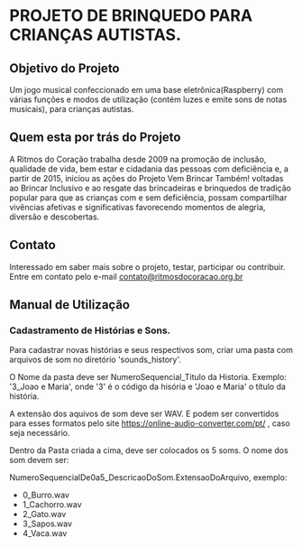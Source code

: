 # PROJETO DE BRINQUEDO PARA CRIANÇAS AUTISTAS.

## Objetivo do Projeto

Um jogo musical confeccionado em uma base eletrônica(Raspberry) com várias funções e modos de utilização (contém luzes e emite sons de notas musicais), para crianças autistas.

## Quem esta por trás do Projeto

A Ritmos do Coração trabalha desde 2009 na promoção de inclusão, qualidade de vida, bem estar e cidadania das pessoas com deficiência e, a partir de 2015, iniciou as ações do Projeto Vem Brincar Também! voltadas ao Brincar Inclusivo e ao resgate das brincadeiras e brinquedos de tradição popular para que as crianças com e sem deficiência, possam compartilhar vivências afetivas e significativas favorecendo momentos de alegria, diversão e descobertas.

## Contato

Interessado em saber mais sobre o projeto, testar, participar ou contribuir.
Entre em contato pelo e-mail contato@ritmosdocoracao.org.br 

## Manual de Utilização

### Cadastramento de Histórias e Sons.

Para cadastrar novas histórias e seus respectivos som, criar uma pasta com arquivos de som no diretório 'sounds_history'.

O Nome da pasta deve ser NumeroSequencial_Titulo da Historia. Exemplo:  '3_Joao e Maria', onde '3' é o código da hisória e 'Joao e Maria' o título da história.

A extensão dos aquivos de som deve ser WAV. E podem ser convertidos para esses formatos pelo site https://online-audio-converter.com/pt/ , caso seja necessário.

Dentro da Pasta criada a cima, deve ser colocados os 5 soms. O nome dos som devem ser:

NumeroSequencialDe0a5_DescricaoDoSom.ExtensaoDoArquivo, exemplo:

- 0_Burro.wav
- 1_Cachorro.wav
- 2_Gato.wav
- 3_Sapos.wav
- 4_Vaca.wav

